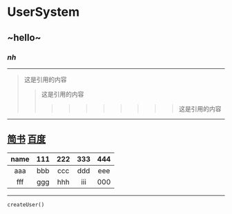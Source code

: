 # UserSystem
## ~hello~
### ***nh***
---
>这是引用的内容
>>这是引用的内容
>>>>>>>>>>这是引用的内容
---

 [简书](http://jianshu.com)
 [百度](http://baidu.com)
 ---
name | 111 | 222 | 333 | 444
:-: | :-: | :-: | :-: | :-:
aaa | bbb | ccc | ddd | eee| 
fff | ggg| hhh | iii | 000|
 ---
  `createUser()`
